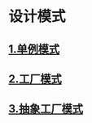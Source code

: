 # 设计模式

##  [1.单例模式](https://github.com/XiBiaoWang/DesignPatterns/tree/master/01.Singleton)

## [2.工厂模式](https://github.com/XiBiaoWang/DesignPatterns/tree/master/02.Factory)

## [3.抽象工厂模式]()